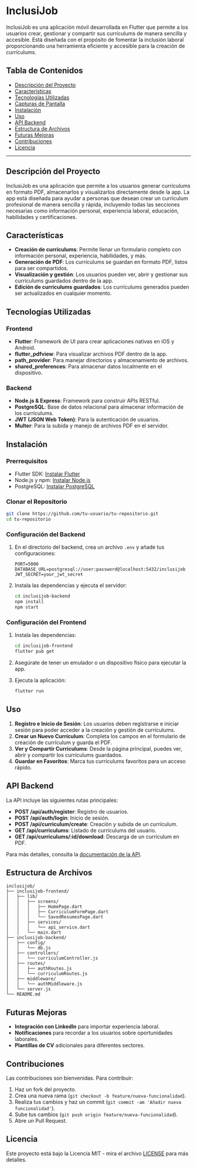# InclusiJob

InclusiJob es una aplicación móvil desarrollada en Flutter que permite a los usuarios crear, gestionar y compartir sus currículums de manera sencilla y accesible. Está diseñada con el propósito de fomentar la inclusión laboral proporcionando una herramienta eficiente y accesible para la creación de currículums.

## Tabla de Contenidos

- [Descripción del Proyecto](#descripción-del-proyecto)
- [Características](#características)
- [Tecnologías Utilizadas](#tecnologías-utilizadas)
- [Capturas de Pantalla](#capturas-de-pantalla)
- [Instalación](#instalación)
- [Uso](#uso)
- [API Backend](#api-backend)
- [Estructura de Archivos](#estructura-de-archivos)
- [Futuras Mejoras](#futuras-mejoras)
- [Contribuciones](#contribuciones)
- [Licencia](#licencia)

---

## Descripción del Proyecto

InclusiJob es una aplicación que permite a los usuarios generar currículums en formato PDF, almacenarlos y visualizarlos directamente desde la app. La app está diseñada para ayudar a personas que desean crear un currículum profesional de manera sencilla y rápida, incluyendo todas las secciones necesarias como información personal, experiencia laboral, educación, habilidades y certificaciones.

## Características

- **Creación de currículums**: Permite llenar un formulario completo con información personal, experiencia, habilidades, y más.
- **Generación de PDF**: Los currículums se guardan en formato PDF, listos para ser compartidos.
- **Visualización y gestión**: Los usuarios pueden ver, abrir y gestionar sus currículums guardados dentro de la app.
- **Edición de currículums guardados**: Los currículums generados pueden ser actualizados en cualquier momento.
  
## Tecnologías Utilizadas

### Frontend
- **Flutter**: Framework de UI para crear aplicaciones nativas en iOS y Android.
- **flutter_pdfview**: Para visualizar archivos PDF dentro de la app.
- **path_provider**: Para manejar directorios y almacenamiento de archivos.
- **shared_preferences**: Para almacenar datos localmente en el dispositivo.

### Backend
- **Node.js & Express**: Framework para construir APIs RESTful.
- **PostgreSQL**: Base de datos relacional para almacenar información de los currículums.
- **JWT (JSON Web Token)**: Para la autenticación de usuarios.
- **Multer**: Para la subida y manejo de archivos PDF en el servidor.


## Instalación

### Prerrequisitos
- Flutter SDK: [Instalar Flutter](https://flutter.dev/docs/get-started/install)
- Node.js y npm: [Instalar Node.js](https://nodejs.org/)
- PostgreSQL: [Instalar PostgreSQL](https://www.postgresql.org/download/)

### Clonar el Repositorio
```bash
git clone https://github.com/tu-usuario/tu-repositorio.git
cd tu-repositorio
```

### Configuración del Backend
1. En el directorio del backend, crea un archivo `.env` y añade tus configuraciones:

    ```plaintext
    PORT=5000
    DATABASE_URL=postgresql://user:password@localhost:5432/inclusijob
    JWT_SECRET=your_jwt_secret
    ```

2. Instala las dependencias y ejecuta el servidor:
    ```bash
    cd inclusijob-backend
    npm install
    npm start
    ```

### Configuración del Frontend
1. Instala las dependencias:
    ```bash
    cd inclusijob-frontend
    flutter pub get
    ```

2. Asegúrate de tener un emulador o un dispositivo físico para ejecutar la app.

3. Ejecuta la aplicación:
    ```bash
    flutter run
    ```

## Uso

1. **Registro e Inicio de Sesión**: Los usuarios deben registrarse e iniciar sesión para poder acceder a la creación y gestión de currículums.
2. **Crear un Nuevo Currículum**: Completa los campos en el formulario de creación de currículum y guarda el PDF.
3. **Ver y Compartir Currículums**: Desde la página principal, puedes ver, abrir y compartir los currículums guardados.
4. **Guardar en Favoritos**: Marca tus currículums favoritos para un acceso rápido.

## API Backend

La API incluye las siguientes rutas principales:
- **POST /api/auth/register**: Registro de usuarios.
- **POST /api/auth/login**: Inicio de sesión.
- **POST /api/curriculum/create**: Creación y subida de un currículum.
- **GET /api/curriculums**: Listado de currículums del usuario.
- **GET /api/curriculums/:id/download**: Descarga de un currículum en PDF.

Para más detalles, consulta la [documentación de la API](docs/API.md).

## Estructura de Archivos

```
inclusijob/
├── inclusijob-frontend/
│   ├── lib/
│   │   ├── screens/
│   │   │   ├── HomePage.dart
│   │   │   ├── CurriculumFormPage.dart
│   │   │   └── SavedResumesPage.dart
│   │   ├── services/
│   │   │   └── api_service.dart
│   │   └── main.dart
├── inclusijob-backend/
│   ├── config/
│   │   └── db.js
│   ├── controllers/
│   │   └── curriculumController.js
│   ├── routes/
│   │   ├── authRoutes.js
│   │   └── curriculumRoutes.js
│   ├── middleware/
│   │   └── authMiddleware.js
│   └── server.js
└── README.md
```

## Futuras Mejoras

- **Integración con LinkedIn** para importar experiencia laboral.
- **Notificaciones** para recordar a los usuarios sobre oportunidades laborales.
- **Plantillas de CV** adicionales para diferentes sectores.

## Contribuciones

Las contribuciones son bienvenidas. Para contribuir:
1. Haz un fork del proyecto.
2. Crea una nueva rama (`git checkout -b feature/nueva-funcionalidad`).
3. Realiza tus cambios y haz un commit (`git commit -am 'Añadir nueva funcionalidad'`).
4. Sube tus cambios (`git push origin feature/nueva-funcionalidad`).
5. Abre un Pull Request.

## Licencia

Este proyecto está bajo la Licencia MIT - mira el archivo [LICENSE](LICENSE) para más detalles.
